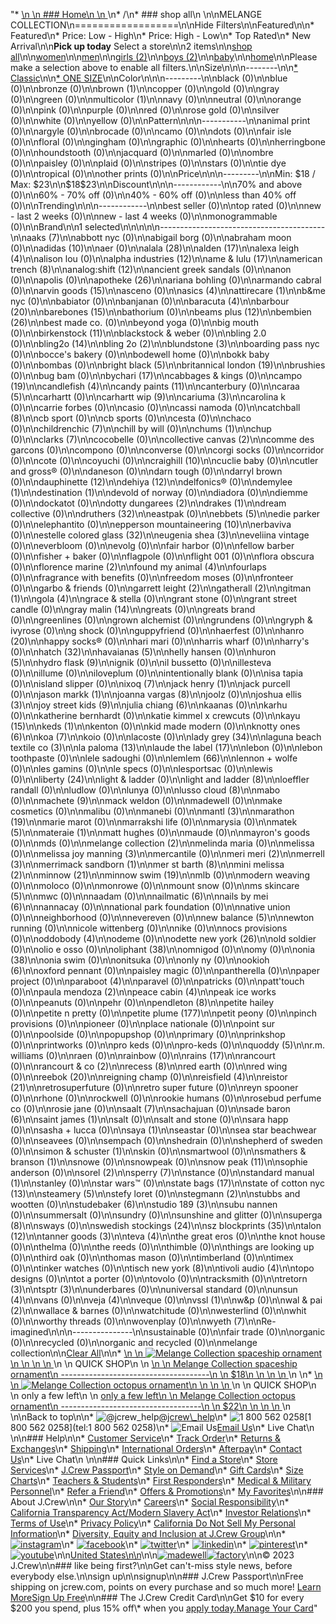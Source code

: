 "*   [\n    \n    ### Home\n    \n    ](/)\n*   /\n*   ### shop all\n    \n\nMELANGE COLLECTION\n==================\n\nHide Filters\n\nFeatured\n\n*   Featured\n*   Price: Low - High\n*   Price: High - Low\n*   Top Rated\n*   New Arrival\n\n**Pick up today** Select a store\n\n2 items\n\n[shop all](/all/?crawl=no)\n\n[women](/all/womens?crawl=no)\n\n[men](/all/mens?crawl=no)\n\n[girls (2)](/all/girls?crawl=no)\n\n[boys (2)](/all/boys?crawl=no)\n\n[baby](/all/baby?crawl=no)\n\n[home](/all/home?crawl=no)\n\nPlease make a selection above to enable all filters.\n\nSize\n\n\n--------\n\n[*   Classic](/all/?brand=MELANGE%20COLLECTION&crawl=no&fit=Classic)\n\n[*   ONE SIZE](/all/?brand=MELANGE%20COLLECTION&crawl=no&size=ONE%20SIZE)\n\nColor\n\n\n---------\n\nblack (0)\n\nblue (0)\n\nbronze (0)\n\n[](/all/?brand=MELANGE%20COLLECTION&crawl=no&l_color=root-brown)brown (1)\n\ncopper (0)\n\ngold (0)\n\ngray (0)\n\ngreen (0)\n\n[](/all/?brand=MELANGE%20COLLECTION&crawl=no&l_color=root-multicolor)multicolor (1)\n\nnavy (0)\n\nneutral (0)\n\norange (0)\n\npink (0)\n\npurple (0)\n\nred (0)\n\nrose gold (0)\n\nsilver (0)\n\nwhite (0)\n\nyellow (0)\n\nPattern\n\n\n-----------\n\nanimal print (0)\n\nargyle (0)\n\nbrocade (0)\n\ncamo (0)\n\ndots (0)\n\nfair isle (0)\n\nfloral (0)\n\ngingham (0)\n\ngraphic (0)\n\nhearts (0)\n\nherringbone (0)\n\nhoundstooth (0)\n\njacquard (0)\n\nmarled (0)\n\nombre (0)\n\npaisley (0)\n\nplaid (0)\n\nstripes (0)\n\nstars (0)\n\ntie dye (0)\n\ntropical (0)\n\nother prints (0)\n\nPrice\n\n\n---------\n\nMin: $18 / Max: $23\n\n$18$23\n\nDiscount\n\n\n------------\n\n70% and above (0)\n\n60% - 70% off (0)\n\n40% - 60% off (0)\n\nless than 40% off (0)\n\nTrending\n\n\n------------\n\nbest seller (0)\n\ntop rated (0)\n\nnew - last 2 weeks (0)\n\nnew - last 4 weeks (0)\n\nmonogrammable (0)\n\nBrand\n\n1 selected[](/all/?crawl=no)\n\n\n\n\n-----------------------------------------\n\n[](/all/?brand=AAKS,MELANGE%20COLLECTION&crawl=no)aaks (7)\n\nabbott nyc (0)\n\nabigail borg (0)\n\nabraham moon (0)\n\n[](/all/?brand=ADIDAS,MELANGE%20COLLECTION&crawl=no)adidas (10)\n\naer (0)\n\n[](/all/?brand=ALALA,MELANGE%20COLLECTION&crawl=no)alala (28)\n\n[](/all/?brand=ALDEN,MELANGE%20COLLECTION&crawl=no)alden (17)\n\n[](/all/?brand=ALEXA%20LEIGH,MELANGE%20COLLECTION&crawl=no)alexa leigh (4)\n\nalison lou (0)\n\n[](/all/?brand=ALPHA%20INDUSTRIES,MELANGE%20COLLECTION&crawl=no)alpha industries (12)\n\n[](/all/?brand=AME%20%26%20LULU,MELANGE%20COLLECTION&crawl=no)ame & lulu (17)\n\n[](/all/?brand=AMERICAN%20TRENCH,MELANGE%20COLLECTION&crawl=no)american trench (8)\n\n[](/all/?brand=ANALOG%3ASHIFT,MELANGE%20COLLECTION&crawl=no)analog:shift (12)\n\nancient greek sandals (0)\n\nanon (0)\n\napolis (0)\n\n[](/all/?brand=APOTHEKE,MELANGE%20COLLECTION&crawl=no)apotheke (26)\n\nariana bohling (0)\n\narmando cabral (0)\n\n[](/all/?brand=ARVIN%20GOODS,MELANGE%20COLLECTION&crawl=no)arvin goods (15)\n\nasceno (0)\n\n[](/all/?brand=ASICS,MELANGE%20COLLECTION&crawl=no)asics (4)\n\n[](/all/?brand=ATTIRECARE,MELANGE%20COLLECTION&crawl=no)attirecare (1)\n\nb&me nyc (0)\n\nbabiator (0)\n\nbanjanan (0)\n\n[](/all/?brand=BARACUTA,MELANGE%20COLLECTION&crawl=no)baracuta (4)\n\n[](/all/?brand=BARBOUR,MELANGE%20COLLECTION&crawl=no)barbour (20)\n\n[](/all/?brand=BAREBONES,MELANGE%20COLLECTION&crawl=no)barebones (15)\n\nbathorium (0)\n\n[](/all/?brand=BEAMS%20PLUS,MELANGE%20COLLECTION&crawl=no)beams plus (12)\n\n[](/all/?brand=BEMBIEN,MELANGE%20COLLECTION&crawl=no)bembien (26)\n\nbest made co. (0)\n\nbeyond yoga (0)\n\nbig mouth (0)\n\n[](/all/?brand=Birkenstock,MELANGE%20COLLECTION&crawl=no)birkenstock (11)\n\nblackstock & weber (0)\n\nbling 2.0 (0)\n\n[](/all/?brand=BLING2O,MELANGE%20COLLECTION&crawl=no)bling2o (14)\n\n[](/all/?brand=BLING%202o,MELANGE%20COLLECTION&crawl=no)bling 2o (2)\n\n[](/all/?brand=BLUNDSTONE,MELANGE%20COLLECTION&crawl=no)blundstone (3)\n\nboarding pass nyc (0)\n\nbocce's bakery (0)\n\nbodewell home (0)\n\nbokk baby (0)\n\nbombas (0)\n\n[](/all/?brand=BRIGHT%20BLACK,MELANGE%20COLLECTION&crawl=no)bright black (5)\n\n[](/all/?brand=BRITANNICAL%20LONDON,MELANGE%20COLLECTION&crawl=no)britannical london (19)\n\nbrushies (0)\n\nbug bam (0)\n\n[](/all/?brand=BYCHARI,MELANGE%20COLLECTION&crawl=no)bychari (17)\n\ncabbages & kings (0)\n\n[](/all/?brand=CAMPO,MELANGE%20COLLECTION&crawl=no)campo (19)\n\n[](/all/?brand=CANDLEFISH,MELANGE%20COLLECTION&crawl=no)candlefish (4)\n\n[](/all/?brand=CANDY%20PAINTS,MELANGE%20COLLECTION&crawl=no)candy paints (11)\n\ncanterbury (0)\n\n[](/all/?brand=CARAA,MELANGE%20COLLECTION&crawl=no)caraa (5)\n\ncarhartt (0)\n\n[](/all/?brand=CARHARTT%20WIP,MELANGE%20COLLECTION&crawl=no)carhartt wip (9)\n\n[](/all/?brand=CARIUMA,MELANGE%20COLLECTION&crawl=no)cariuma (3)\n\ncarolina k (0)\n\ncarrie forbes (0)\n\ncasio (0)\n\ncassi namoda (0)\n\n[](/all/?brand=CATCHBALL,MELANGE%20COLLECTION&crawl=no)catchball (8)\n\ncb sport (0)\n\ncb sports (0)\n\ncesta (0)\n\nchaco (0)\n\n[](/all/?brand=CHILDRENCHIC,MELANGE%20COLLECTION&crawl=no)childrenchic (7)\n\nchill by will (0)\n\n[](/all/?brand=CHUMS,MELANGE%20COLLECTION&crawl=no)chums (1)\n\nchup (0)\n\n[](/all/?brand=CLARKS,MELANGE%20COLLECTION&crawl=no)clarks (7)\n\ncocobelle (0)\n\n[](/all/?brand=COLLECTIVE%20CANVAS,MELANGE%20COLLECTION&crawl=no)collective canvas (2)\n\ncomme des garcons (0)\n\ncompono (0)\n\nconverse (0)\n\ncorgi socks (0)\n\ncorridor (0)\n\ncote (0)\n\ncoyuchi (0)\n\n[](/all/?brand=CRAIGHILL,MELANGE%20COLLECTION&crawl=no)craighill (10)\n\ncuclie baby (0)\n\ncutler and gross® (0)\n\ndaneson (0)\n\ndarn tough (0)\n\ndarryl brown (0)\n\n[](/all/?brand=DAUPHINETTE,MELANGE%20COLLECTION&crawl=no)dauphinette (12)\n\n[](/all/?brand=DEHIYA,MELANGE%20COLLECTION&crawl=no)dehiya (12)\n\ndelfonics® (0)\n\n[](/all/?brand=DEMYLEE,MELANGE%20COLLECTION&crawl=no)demylee (1)\n\n[](/all/?brand=DESTINATION,MELANGE%20COLLECTION&crawl=no)destination (1)\n\ndevold of norway (0)\n\ndiadora (0)\n\ndiemme (0)\n\ndockatot (0)\n\n[](/all/?brand=DOTTY%20DUNGAREES,MELANGE%20COLLECTION&crawl=no)dotty dungarees (2)\n\n[](/all/?brand=DRAKES,MELANGE%20COLLECTION&crawl=no)drakes (1)\n\ndream collective (0)\n\n[](/all/?brand=DRUTHERS,MELANGE%20COLLECTION&crawl=no)druthers (32)\n\neastpak (0)\n\n[](/all/?brand=EBBETS,MELANGE%20COLLECTION&crawl=no)ebbets (5)\n\nedie parker (0)\n\nelephantito (0)\n\n[](/all/?brand=EPPERSON%20MOUNTAINEERING,MELANGE%20COLLECTION&crawl=no)epperson mountaineering (10)\n\nerbaviva (0)\n\n[](/all/?brand=ESTELLE%20COLORED%20GLASS,MELANGE%20COLLECTION&crawl=no)estelle colored glass (32)\n\n[](/all/?brand=EUGENIA%20SHEA,MELANGE%20COLLECTION&crawl=no)eugenia shea (3)\n\neveliina vintage (0)\n\neverbloom (0)\n\nevolg (0)\n\nfair harbor (0)\n\nfellow barber (0)\n\nfisher + baker (0)\n\nflagpole (0)\n\nflight 001 (0)\n\nflora obscura (0)\n\n[](/all/?brand=FLORENCE%20MARINE,MELANGE%20COLLECTION&crawl=no)florence marine (2)\n\n[](/all/?brand=FOUND%20MY%20ANIMAL,MELANGE%20COLLECTION&crawl=no)found my animal (4)\n\nfourlaps (0)\n\nfragrance with benefits (0)\n\nfreedom moses (0)\n\nfronteer (0)\n\ngarbo & friends (0)\n\n[](/all/?brand=GARRETT%20LEIGHT,MELANGE%20COLLECTION&crawl=no)garrett leight (2)\n\n[](/all/?brand=GATHERALL,MELANGE%20COLLECTION&crawl=no)gatherall (2)\n\n[](/all/?brand=GITMAN,MELANGE%20COLLECTION&crawl=no)gitman (1)\n\n[](/all/?brand=GOLA,MELANGE%20COLLECTION&crawl=no)gola (4)\n\ngrace & stella (0)\n\ngrant stone (0)\n\ngrant street candle (0)\n\n[](/all/?brand=GRAY%20MALIN,MELANGE%20COLLECTION&crawl=no)gray malin (14)\n\ngreats (0)\n\ngreats brand (0)\n\ngreenlines (0)\n\ngrown alchemist (0)\n\ngrundens (0)\n\ngryph & ivyrose (0)\n\ng shock (0)\n\nguppyfriend (0)\n\nhaerfest (0)\n\n[](/all/?brand=HANRO,MELANGE%20COLLECTION&crawl=no)hanro (20)\n\nhappy socks® (0)\n\nhari mari (0)\n\nharris wharf (0)\n\nharry's (0)\n\n[](/all/?brand=HATCH,MELANGE%20COLLECTION&crawl=no)hatch (32)\n\n[](/all/?brand=HAVAIANAS,MELANGE%20COLLECTION&crawl=no)havaianas (5)\n\nhelly hansen (0)\n\n[](/all/?brand=HURON,MELANGE%20COLLECTION&crawl=no)huron (5)\n\n[](/all/?brand=HYDRO%20FLASK,MELANGE%20COLLECTION&crawl=no)hydro flask (9)\n\nignik (0)\n\nil bussetto (0)\n\nillesteva (0)\n\nillume (0)\n\niloveplum (0)\n\nintentionally blank (0)\n\nisa tapia (0)\n\nisland slipper (0)\n\n[](/all/?brand=IXOQ,MELANGE%20COLLECTION&crawl=no)ixoq (7)\n\n[](/all/?brand=JACK%20HENRY,MELANGE%20COLLECTION&crawl=no)jack henry (1)\n\njack purcell (0)\n\n[](/all/?brand=JASON%20MARKK,MELANGE%20COLLECTION&crawl=no)jason markk (1)\n\n[](/all/?brand=JOANNA%20VARGAS,MELANGE%20COLLECTION&crawl=no)joanna vargas (8)\n\njoolz (0)\n\n[](/all/?brand=JOSHUA%20ELLIS,MELANGE%20COLLECTION&crawl=no)joshua ellis (3)\n\n[](/all/?brand=JOY%20STREET%20KIDS,MELANGE%20COLLECTION&crawl=no)joy street kids (9)\n\n[](/all/?brand=Julia%20Chiang,MELANGE%20COLLECTION&crawl=no)julia chiang (6)\n\nkaanas (0)\n\nkarhu (0)\n\nkatherine bernhardt (0)\n\nkatie kimmel x crewcuts (0)\n\n[](/all/?brand=KAYU,MELANGE%20COLLECTION&crawl=no)kayu (15)\n\n[](/all/?brand=KEDS,MELANGE%20COLLECTION&crawl=no)keds (1)\n\nkenton (0)\n\nkid made modern (0)\n\n[](/all/?brand=KNOTTY%20ONES,MELANGE%20COLLECTION&crawl=no)knotty ones (6)\n\n[](/all/?brand=KOA,MELANGE%20COLLECTION&crawl=no)koa (7)\n\nkoio (0)\n\nlacoste (0)\n\n[](/all/?brand=LADY%20GREY,MELANGE%20COLLECTION&crawl=no)lady grey (34)\n\n[](/all/?brand=LAGUNA%20BEACH%20TEXTILE%20CO,MELANGE%20COLLECTION&crawl=no)laguna beach textile co (3)\n\n[](/all/?brand=LA%20PALOMA,MELANGE%20COLLECTION&crawl=no)la paloma (13)\n\n[](/all/?brand=LAUDE%20THE%20LABEL,MELANGE%20COLLECTION&crawl=no)laude the label (17)\n\nlebon (0)\n\nlebon toothpaste (0)\n\nlele sadoughi (0)\n\n[](/all/?brand=LEMLEM,MELANGE%20COLLECTION&crawl=no)lemlem (66)\n\nlennon + wolfe (0)\n\nles gamins (0)\n\nle specs (0)\n\nlesportsac (0)\n\nlewis (0)\n\n[](/all/?brand=LIBERTY,MELANGE%20COLLECTION&crawl=no)liberty (24)\n\nlight & ladder (0)\n\n[](/all/?brand=LIGHT%20AND%20LADDER,MELANGE%20COLLECTION&crawl=no)light and ladder (8)\n\nloeffler randall (0)\n\nludlow (0)\n\nlunya (0)\n\n[](/all/?brand=LUSSO%20CLOUD,MELANGE%20COLLECTION&crawl=no)lusso cloud (8)\n\nmabo (0)\n\n[](/all/?brand=MACHETE,MELANGE%20COLLECTION&crawl=no)machete (9)\n\nmack weldon (0)\n\nmadewell (0)\n\nmake cosmetics (0)\n\nmalibu (0)\n\nmanebi (0)\n\n[](/all/?brand=MANTL,MELANGE%20COLLECTION&crawl=no)mantl (3)\n\n[](/all/?brand=MARATHON,MELANGE%20COLLECTION&crawl=no)marathon (19)\n\nmarie marot (0)\n\nmarrakshi life (0)\n\nmarysia (0)\n\n[](/all/?brand=MATEK,MELANGE%20COLLECTION&crawl=no)matek (5)\n\n[](/all/?brand=MATERAIE,MELANGE%20COLLECTION&crawl=no)materaie (1)\n\nmatt hughes (0)\n\nmaude (0)\n\nmayron's goods (0)\n\nmds (0)\n\n[](/all/?crawl=no)melange collection (2)\n\nmelinda maria (0)\n\nmelissa (0)\n\n[](/all/?brand=MELANGE%20COLLECTION,MELISSA%20JOY%20MANNING&crawl=no)melissa joy manning (3)\n\nmercantile (0)\n\n[](/all/?brand=MELANGE%20COLLECTION,MERI%20MERI&crawl=no)meri meri (2)\n\n[](/all/?brand=MELANGE%20COLLECTION,MERRELL&crawl=no)merrell (3)\n\n[](/all/?brand=MELANGE%20COLLECTION,MERRIMACK%20SANDBORN&crawl=no)merrimack sandborn (1)\n\n[](/all/?brand=MELANGE%20COLLECTION,MER%20ST%20BARTH&crawl=no)mer st barth (8)\n\n[](/all/?brand=MELANGE%20COLLECTION,MINI%20MELISSA&crawl=no)mini melissa (2)\n\n[](/all/?brand=MELANGE%20COLLECTION,MINNOW&crawl=no)minnow (21)\n\n[](/all/?brand=MELANGE%20COLLECTION,MINNOW%20SWIM&crawl=no)minnow swim (19)\n\nmlb (0)\n\nmodern weaving (0)\n\nmoloco (0)\n\nmonrowe (0)\n\nmount snow (0)\n\n[](/all/?brand=MELANGE%20COLLECTION,MS%20SKINCARE&crawl=no)ms skincare (5)\n\nmwc (0)\n\nnaadam (0)\n\n[](/all/?brand=MELANGE%20COLLECTION,NAILMATIC&crawl=no)nailmatic (6)\n\n[](/all/?brand=MELANGE%20COLLECTION,NAILS%20BY%20MEI&crawl=no)nails by mei (6)\n\nnannacay (0)\n\nnational park foundation (0)\n\nnative union (0)\n\nneighborhood (0)\n\nnevereven (0)\n\n[](/all/?brand=MELANGE%20COLLECTION,New%20Balance&crawl=no)new balance (5)\n\nnewton running (0)\n\nnicole wittenberg (0)\n\nnike (0)\n\nnocs provisions (0)\n\n[](/all/?brand=MELANGE%20COLLECTION,ODDOBODY&crawl=no)oddobody (4)\n\nodeme (0)\n\n[](/all/?brand=MELANGE%20COLLECTION,ODETTE%20NEW%20YORK&crawl=no)odette new york (26)\n\nold soldier (0)\n\nolio e osso (0)\n\n[](/all/?brand=MELANGE%20COLLECTION,OLIPHANT&crawl=no)oliphant (38)\n\nomnigod (0)\n\nomy (0)\n\n[](/all/?brand=MELANGE%20COLLECTION,ONIA&crawl=no)onia (38)\n\nonia swim (0)\n\nonitsuka (0)\n\nonly ny (0)\n\n[](/all/?brand=MELANGE%20COLLECTION,OOKIOH&crawl=no)ookioh (6)\n\noxford pennant (0)\n\npaisley magic (0)\n\npantherella (0)\n\npaper project (0)\n\n[](/all/?brand=MELANGE%20COLLECTION,PARABOOT&crawl=no)paraboot (4)\n\nparavel (0)\n\npatricks (0)\n\npatt'touch (0)\n\n[](/all/?brand=MELANGE%20COLLECTION,PAULA%20MENDOZA&crawl=no)paula mendoza (2)\n\n[](/all/?brand=MELANGE%20COLLECTION,PEACE%20CABIN&crawl=no)peace cabin (4)\n\npeak ice works (0)\n\npeanuts (0)\n\npehr (0)\n\n[](/all/?brand=MELANGE%20COLLECTION,PENDLETON&crawl=no)pendleton (8)\n\npetite hailey (0)\n\npetite n pretty (0)\n\n[](/all/?brand=MELANGE%20COLLECTION,PETITE%20PLUME&crawl=no)petite plume (177)\n\npetit peony (0)\n\npinch provisions (0)\n\npioneer (0)\n\nplace nationale (0)\n\npoint sur (0)\n\npoolside (0)\n\npopupshop (0)\n\nprimary (0)\n\nprinkshop (0)\n\nprintworks (0)\n\npro keds (0)\n\npro-keds (0)\n\n[](/all/?brand=MELANGE%20COLLECTION,QUODDY&crawl=no)quoddy (5)\n\nr.m. williams (0)\n\nraen (0)\n\nrainbow (0)\n\n[](/all/?brand=MELANGE%20COLLECTION,RAINS&crawl=no)rains (17)\n\nrancourt (0)\n\n[](/all/?brand=MELANGE%20COLLECTION,RANCOURT%20%26%20CO&crawl=no)rancourt & co (2)\n\n[](/all/?brand=MELANGE%20COLLECTION,RECESS&crawl=no)recess (8)\n\nred earth (0)\n\nred wing (0)\n\n[](/all/?brand=MELANGE%20COLLECTION,REEBOK&crawl=no)reebok (20)\n\nreigning champ (0)\n\n[](/all/?brand=MELANGE%20COLLECTION,REISFIELD&crawl=no)reisfield (4)\n\n[](/all/?brand=MELANGE%20COLLECTION,REISTOR&crawl=no)reistor (21)\n\nretrosuperfuture (0)\n\nretro super future (0)\n\nreyn spooner (0)\n\nrhone (0)\n\nrockwell (0)\n\nrookie humans (0)\n\nrosebud perfume co (0)\n\nrosie jane (0)\n\n[](/all/?brand=MELANGE%20COLLECTION,SAALT&crawl=no)saalt (7)\n\nsachajuan (0)\n\n[](/all/?brand=MELANGE%20COLLECTION,SADE%20BARON&crawl=no)sade baron (6)\n\n[](/all/?brand=MELANGE%20COLLECTION,SAINT%20JAMES&crawl=no)saint james (1)\n\nsalt (0)\n\nsalt and stone (0)\n\nsara happ (0)\n\nsasha + lucca (0)\n\n[](/all/?brand=MELANGE%20COLLECTION,SAYA&crawl=no)saya (1)\n\nseastar (0)\n\nsea star beachwear (0)\n\nseavees (0)\n\nsempach (0)\n\nshedrain (0)\n\nshepherd of sweden (0)\n\n[](/all/?brand=MELANGE%20COLLECTION,SIMON%20%26%20SCHUSTER&crawl=no)simon & schuster (1)\n\nskin (0)\n\nsmartwool (0)\n\n[](/all/?brand=MELANGE%20COLLECTION,SMATHERS%20%26%20BRANSON&crawl=no)smathers & branson (1)\n\nsnowe (0)\n\nsnowpeak (0)\n\n[](/all/?brand=MELANGE%20COLLECTION,SNOW%20PEAK&crawl=no)snow peak (11)\n\nsophie anderson (0)\n\n[](/all/?brand=MELANGE%20COLLECTION,SOREL&crawl=no)sorel (2)\n\n[](/all/?brand=MELANGE%20COLLECTION,SPERRY&crawl=no)sperry (7)\n\nstance (0)\n\n[](/all/?brand=MELANGE%20COLLECTION,STANDARD%20MANUAL&crawl=no)standard manual (1)\n\nstanley (0)\n\nstar wars™ (0)\n\n[](/all/?brand=MELANGE%20COLLECTION,STATE%20BAGS&crawl=no)state bags (17)\n\n[](/all/?brand=MELANGE%20COLLECTION,STATE%20OF%20COTTON%20NYC&crawl=no)state of cotton nyc (13)\n\n[](/all/?brand=MELANGE%20COLLECTION,STEAMERY&crawl=no)steamery (5)\n\nstefy loret (0)\n\n[](/all/?brand=MELANGE%20COLLECTION,STEGMANN&crawl=no)stegmann (2)\n\nstubbs and wootten (0)\n\n[](/all/?brand=MELANGE%20COLLECTION,STUDEBAKER&crawl=no)studebaker (6)\n\n[](/all/?brand=MELANGE%20COLLECTION,STUDIO%20189&crawl=no)studio 189 (3)\n\nsubu nannen (0)\n\nsummersalt (0)\n\nsundry (0)\n\nsunshine and glitter (0)\n\n[](/all/?brand=MELANGE%20COLLECTION,SUPERGA&crawl=no)superga (8)\n\nsways (0)\n\n[](/all/?brand=MELANGE%20COLLECTION,SWEDISH%20STOCKINGS&crawl=no)swedish stockings (24)\n\n[](/all/?brand=MELANGE%20COLLECTION,SZ%20BLOCKPRINTS&crawl=no)sz blockprints (35)\n\n[](/all/?brand=MELANGE%20COLLECTION,TALON&crawl=no)talon (12)\n\n[](/all/?brand=MELANGE%20COLLECTION,TANNER%20GOODS&crawl=no)tanner goods (3)\n\n[](/all/?brand=MELANGE%20COLLECTION,TEVA&crawl=no)teva (4)\n\nthe great eros (0)\n\nthe knot house (0)\n\nthelma (0)\n\nthe reeds (0)\n\nthimble (0)\n\nthings are looking up (0)\n\nthird oak (0)\n\nthomas mason (0)\n\ntimberland (0)\n\ntimex (0)\n\ntinker watches (0)\n\n[](/all/?brand=MELANGE%20COLLECTION,TISCH%20NEW%20YORK&crawl=no)tisch new york (8)\n\n[](/all/?brand=MELANGE%20COLLECTION,TIVOLI%20AUDIO&crawl=no)tivoli audio (4)\n\ntopo designs (0)\n\ntot a porter (0)\n\ntovolo (0)\n\ntracksmith (0)\n\n[](/all/?brand=MELANGE%20COLLECTION,TRETORN&crawl=no)tretorn (3)\n\n[](/all/?brand=MELANGE%20COLLECTION,TSPTR&crawl=no)tsptr (3)\n\nunderbares (0)\n\nuniversal standard (0)\n\n[](/all/?brand=MELANGE%20COLLECTION,UNSUN&crawl=no)unsun (4)\n\nvans (0)\n\n[](/all/?brand=MELANGE%20COLLECTION,VEJA&crawl=no)veja (4)\n\nveque (0)\n\n[](/all/?brand=MELANGE%20COLLECTION,VSSL&crawl=no)vssl (1)\n\nw&p (0)\n\n[](/all/?brand=MELANGE%20COLLECTION,WAL%20%26%20PAI&crawl=no)wal & pai (2)\n\nwallace & barnes (0)\n\nwatchitude (0)\n\nwesterlind (0)\n\nwhit (0)\n\nworthy threads (0)\n\nwovenplay (0)\n\n[](/all/?brand=MELANGE%20COLLECTION,WYETH&crawl=no)wyeth (7)\n\nRe-imagined\n\n\n---------------\n\nsustainable (0)\n\nfair trade (0)\n\norganic (0)\n\nrecycled (0)\n\norganic and recycled (0)\n\nmelange collection[](/all/?crawl=no)\n\n[Clear All](/all/?crawl=no)\n\n*   [\n    \n    ![ Melange Collection spaceship ornament](https://www.jcrew.com/s7-img-facade/N1382_EB3047?hei=640&crop=0,0,512,0)\n    \n    \n    \n    ](/p/girls/categories/accessories/fun-finds/melange-collection-spaceship-ornament/N1382?display=standard&fit=Classic&color_name=multicolor&colorProductCode=N1382)\n    \n    QUICK SHOP\n    \n    [\n    \n    Melange Collection spaceship ornament\n    -------------------------------------\n    \n    $18\n    \n    \n    \n    ](/p/girls/categories/accessories/fun-finds/melange-collection-spaceship-ornament/N1382?display=standard&fit=Classic&color_name=multicolor&colorProductCode=N1382)\n    \n*   [\n    \n    ![ Melange Collection octopus ornament](https://www.jcrew.com/s7-img-facade/N1376_EF0887?hei=640&crop=0,0,512,0)\n    \n    \n    \n    ](/p/girls/categories/accessories/fun-finds/melange-collection-octopus-ornament/N1376?display=standard&fit=Classic&color_name=bronze&colorProductCode=N1376)\n    \n    QUICK SHOP\n    \n    only a few left\n    \n    [only a few left\n    \n    Melange Collection octopus ornament\n    -----------------------------------\n    \n    $22\n    \n    \n    \n    ](/p/girls/categories/accessories/fun-finds/melange-collection-octopus-ornament/N1376?display=standard&fit=Classic&color_name=bronze&colorProductCode=N1376)\n    \n\nBack to top\n\n*   ![@jcrew_help](/next-static/images/sidecar-modules/footer/twitter-2.svg)[@jcrew\\_help](https://twitter.com/jcrew_help)\n*   ![1 800 562 0258](/next-static/images/sidecar-modules/footer/phone-2.svg)[1 800 562 0258](tel:1 800 562 0258)\n*   ![Email Us](/next-static/images/sidecar-modules/footer/email.svg)[Email Us](mailto:help@jcrew.com)\n*   Live Chat\n    \n\n### Help\n\n*   [Customer Service](/help/customer-service)\n*   [Track Order](/help/order-status)\n*   [Returns & Exchanges](/help/returns-exchanges)\n*   [Shipping](/help/shipping-handling)\n*   [International Orders](/help/international-orders)\n*   [Afterpay](/afterpay-faq)\n*   [Contact Us](/help/contact-us)\n*   Live Chat\n    \n\n### Quick Links\n\n*   [Find a Store](https://stores.jcrew.com/search)\n*   [Store Services](/s/store-services)\n*   [J.Crew Passport](/s/rewards)\n*   [Style on Demand](/s/style-on-demand)\n*   [Gift Cards](/help/gift-card)\n*   [Size Charts](/r/size-charts)\n*   [Teachers & Students](/s/teacher-student-discount)\n*   [First Responders](/s/military-medical-first-responder-discount)\n*   [Medical & Military Personnel](/s/military-medical-first-responder-discount)\n*   [Refer a Friend](/share)\n*   [Offers & Promotions](/best-deals)\n*   [My Favorites](/favorites)\n\n### About J.Crew\n\n*   [Our Story](/s/aboutus)\n*   [Careers](https://jobs.jcrew.com)\n*   [Social Responsibility](/s/corporate-responsibility)\n*   [California Transparency Act/Modern Slavery Act](/s/CSR-california-transparency-act)\n*   [Investor Relations](https://investors.jcrew.com)\n*   [Terms of Use](/help/terms-of-use)\n*   [Privacy Policy](/help/privacy-policy)\n*   [California Do Not Sell My Personal Information](https://jcrew.clarip.com/dsr/create?brand=jcrew&type=3)\n*   [Diversity, Equity and Inclusion at J.Crew Group](/s/diversity-equity-inclusion)\n\n*   [![instagram](/next-static/images/sidecar-modules/footer/instagram-2.svg)](http://instagram.com/jcrew)\n*   [![facebook](/next-static/images/sidecar-modules/footer/facebook-2.svg)](https://www.facebook.com/jcrew)\n*   [![twitter](/next-static/images/sidecar-modules/footer/twitter-2.svg)](https://twitter.com/jcrew)\n*   [![linkedin](/next-static/images/sidecar-modules/footer/linkedin.svg)](https://www.linkedin.com/company/j-crew)\n*   [![pinterest](/next-static/images/sidecar-modules/footer/pinterest-2.svg)](http://pinterest.com/jcrew/)\n*   [![youtube](/next-static/images/sidecar-modules/footer/youtube-2.svg)](http://www.youtube.com/user/jcrewinsider)\n\n[United States\n\n](/r/context-chooser)\n\n[![madewell](/next-static/images/sidecar-modules/footer/madewell.svg)](https://www.madewell.com)[![factory](/next-static/images/sidecar-modules/navigation/jcrew-factory-logo-black.svg)](https://factory.jcrew.com)\n\n© 2023 J.Crew\n\n### like being first?\n\nGet can't-miss style news, before everybody else.\n\nsign up\n\nsignup\n\n### J.Crew Passport\n\nFree shipping on jcrew.com, points on every purchase and so much more! [Learn More](/s/rewards)[Sign Up Free](/?register=true)\n\n### The J.Crew Credit Card\n\nGet $10 for every $200 you spend, plus 15% off\\* when you [apply today.](/s/credit-card)[Manage Your Card](https://d.comenity.net/jcrew/)"